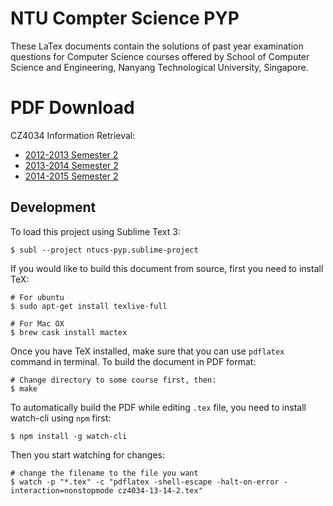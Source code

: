 # NTU Compter Science PYP

These LaTex documents contain the solutions of past year examination questions for Computer Science courses offered by School of Computer Science and Engineering, Nanyang Technological University, Singapore. 

# PDF Download

CZ4034 Information Retrieval:

- [2012-2013 Semester 2](https://github.com/Andyccs/information-retrieval-pyp/releases/download/v0.6/cz4034-12-13-2.pdf)
- [2013-2014 Semester 2](https://github.com/Andyccs/information-retrieval-pyp/releases/download/v0.6/cz4034-13-14-2.pdf)
- [2014-2015 Semester 2](https://github.com/Andyccs/information-retrieval-pyp/releases/download/v0.6/cz4034-14-15-2.pdf)

## Development

To load this project using Sublime Text 3:

```Shell
$ subl --project ntucs-pyp.sublime-project
```

If you would like to build this document from source, first you need to install TeX:

```Shell
# For ubuntu
$ sudo apt-get install texlive-full

# For Mac OX
$ brew cask install mactex
```

Once you have TeX installed, make sure that you can use `pdflatex` command in terminal. To build the document in PDF format:

```Shell
# Change directory to some course first, then:
$ make
```

To automatically build the PDF while editing `.tex` file, you need to install watch-cli using `npm` first:

```Shell
$ npm install -g watch-cli
```

Then you start watching for changes:

```Shell
# change the filename to the file you want
$ watch -p "*.tex" -c "pdflatex -shell-escape -halt-on-error -interaction=nonstopmode cz4034-13-14-2.tex"
```
